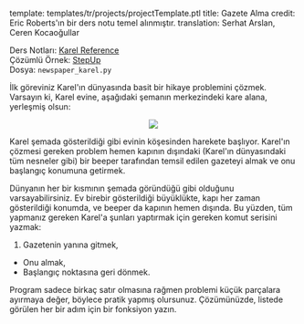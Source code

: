 template: templates/tr/projects/projectTemplate.ptl
title: Gazete Alma
credit: Eric Roberts'ın bir ders notu temel alınmıştır.
translation: Serhat Arslan, Ceren Kocaoğullar

Ders Notları: [Karel Reference]({{pathToRoot}}en/resources/karel.html)<br/>
Çözümlü Örnek: [StepUp]({{pathToRoot}}en/projects/stepUp.html)<br/>
Dosya: `newspaper_karel.py`

İlk göreviniz Karel'ın dünyasında basit bir hikaye problemini çözmek. Varsayın ki, Karel evine, aşağıdaki şemanın merkezindeki kare alana, yerleşmiş olsun:

<center>
	<img class="psetImg" src="{{pathToRoot}}img/projects/newspaper/newspaper.png">	
</center>

Karel şemada gösterildiği gibi evinin köşesinden harekete başlıyor. Karel'ın çözmesi gereken problem hemen kapının dışındaki (Karel'ın dünyasındaki tüm nesneler gibi) bir beeper tarafından temsil edilen gazeteyi almak ve onu başlangıç konumuna getirmek.

Dünyanın her bir kısmının şemada göründüğü gibi olduğunu varsayabilirsiniz. Ev birebir gösterildiği büyüklükte, kapı her zaman gösterildiği konumda, ve beeper da kapının hemen dışında. Bu yüzden, tüm yapmanız gereken Karel'a şunları yaptırmak için gereken komut serisini yazmak:

1. Gazetenin yanına gitmek,

- Onu almak,
- Başlangıç noktasına geri dönmek.

Program sadece birkaç satır olmasına rağmen problemi küçük parçalara ayırmaya değer, böylece pratik yapmış olursunuz. Çözümünüzde, listede görülen her bir adım için bir fonksiyon yazın.
